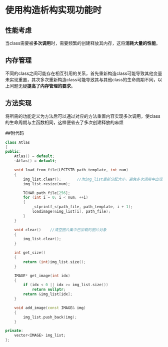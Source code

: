 # 使用构造析构实现功能时
## 性能考虑
当class需要被**多次调用**时，需要频繁的创建释放其内存，这将**消耗大量的性能**。

## 内存管理
不同的class之间可能存在相互引用的关系，首先重新构造class可能导致其他变量未实现重置，其次多次重新构造class可能导致其与其他class的生命周期不同，以上问题无疑**提高了内存管理的要求**。

## 方法实现
将所需的功能定义为方法后可以通过对应的方法重置内容实现多次调用，使class的生命周期与主函数相同，这样便省去了多次创建释放的麻烦

##附代码
```C++
class Atlas
{
public:
	Atlas() = default;
	~Atlas() = default;

	void load_from_file(LPCTSTR path_template, int num)
	{
		img_list.clear();		//为img_list重新分配大小，避免多次调用中出现大小不匹配的情况
		img_list.resize(num);

		TCHAR path_file[256];
		for (int i = 0; i < num; ++i)
		{
			_stprintf_s(path_file, path_template, i + 1);
			loadimage(&img_list[i], path_file);
		}
	}

	void clear()	//清空图片集中已加载的图片对象
	{
		img_list.clear();
	}

	int get_size()
	{
		return (int)img_list.size();
	}

	IMAGE* get_image(int idx)
	{
		if (idx < 0 || idx >= img_list.size())
			return nullptr;
		return &img_list[idx];
	}

	void add_image(const IMAGE& img)
	{
		img_list.push_back(img);
	}

private:
	vector<IMAGE> img_list;
};
```
